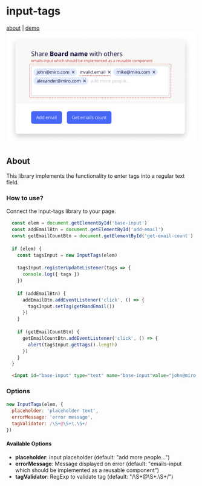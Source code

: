 # input-tags
[about](https://shbumba.github.io/input-tags/) | [demo](https://shbumba.github.io/input-tags/example/index.html)
![Image of input-tags](https://github.com/shbumba/input-tags/raw/master/demo.png)

## About ##

This library implements the functionality to enter tags into a regular text field.
### How to use? ###
Connect the input-tags library to your page.

```javascript
  const elem = document.getElementById('base-input')
  const addEmailBtn = document.getElementById('add-email')
  const getEmailCountBtn = document.getElementById('get-email-count')

  if (elem) {
    const tagsInput = new InputTags(elem)

    tagsInput.registerUpdateListener(tags => {
      console.log({ tags })
    })

    if (addEmailBtn) {
      addEmailBtn.addEventListener('click', () => {
        tagsInput.setTag(getRandEmail())
      })
    }

    if (getEmailCountBtn) {
      getEmailCountBtn.addEventListener('click', () => {
        alert(tagsInput.getTags().length)
      })
    }
  }

```
```html
  <input id="base-input" type="text" name="base-input"value="john@miro.com,invalid.email,mike@miro.com, alexander@miro.com" />
```
### Options ###
```javascript
new InputTags(elem, {
  placeholder: 'placeholder text',
  errorMessage: 'error message',
  tagValidator: /\S+@\S+\.\S+/
})
```

#### Available Options ####
* __placeholder__: input placeholder (default: "add more people...")
* __errorMessage__: Message displayed on error (default: "emails-input which should be implemented as a reusable component")
* __tagValidator__: RegExp to validate tag (default: "/\S+@\S+\.\S+/")
